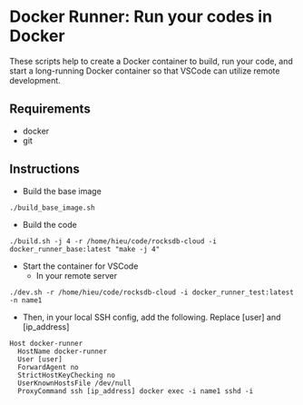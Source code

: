 # Docker Runner: Run your codes in Docker
These scripts help to create a Docker container to build, run your code, and start a long-running Docker container so that VSCode can utilize remote development.
## Requirements
* docker
* git
## Instructions
* Build the base image
```
./build_base_image.sh
```
* Build the code
```
./build.sh -j 4 -r /home/hieu/code/rocksdb-cloud -i docker_runner_base:latest "make -j 4"
```
* Start the container for VSCode
  * In your remote server
```
./dev.sh -r /home/hieu/code/rocksdb-cloud -i docker_runner_test:latest -n name1
```
  * Then, in your local SSH config, add the following. Replace [user] and [ip_address]
```
Host docker-runner
  HostName docker-runner
  User [user]
  ForwardAgent no
  StrictHostKeyChecking no
  UserKnownHostsFile /dev/null
  ProxyCommand ssh [ip_address] docker exec -i name1 sshd -i
```